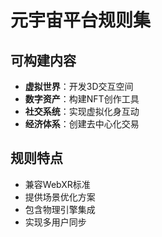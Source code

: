 # 元宇宙平台规则集

## 可构建内容

* **虚拟世界**：开发3D交互空间
* **数字资产**：构建NFT创作工具
* **社交系统**：实现虚拟化身互动
* **经济体系**：创建去中心化交易

## 规则特点

- 兼容WebXR标准
- 提供场景优化方案
- 包含物理引擎集成
- 实现多用户同步
